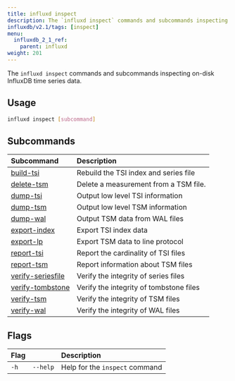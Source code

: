 ```yaml
---
title: influxd inspect
description: The `influxd inspect` commands and subcommands inspecting on-disk InfluxDB time series data.
influxdb/v2.1/tags: [inspect]
menu:
  influxdb_2_1_ref:
    parent: influxd
weight: 201
---
```


The `influxd inspect` commands and subcommands inspecting on-disk InfluxDB time series data.

## Usage
```sh
influxd inspect [subcommand]
```

## Subcommands
| Subcommand                                                                           | Description                             |
| :----------------------------------------------------------------------------------- | :-------------------------------------- |
| [build-tsi](/influxdb/v2.1/reference/cli/influxd/inspect/build-tsi/)                 | Rebuild the TSI index and series file   |
| [delete-tsm](/influxdb/v2.1/reference/cli/influxd/inspect/delete-tsm/)               | Delete a measurement from a TSM file.   |
| [dump-tsi](/influxdb/v2.1/reference/cli/influxd/inspect/dump-tsi/)                   | Output low level TSI information        |
| [dump-tsm](/influxdb/v2.1/reference/cli/influxd/inspect/dump-tsm/)                   | Output low level TSM information        |
| [dump-wal](/influxdb/v2.1/reference/cli/influxd/inspect/dump-wal/)                   | Output TSM data from WAL files          |
| [export-index](/influxdb/v2.1/reference/cli/influxd/inspect/export-index/)           | Export TSI index data                   |
| [export-lp](/influxdb/v2.1/reference/cli/influxd/inspect/export-lp/)                 | Export TSM data to line protocol        |
| [report-tsi](/influxdb/v2.1/reference/cli/influxd/inspect/report-tsi/)               | Report the cardinality of TSI files     |
| [report-tsm](/influxdb/v2.1/reference/cli/influxd/inspect/report-tsm/)               | Report information about TSM files      |
| [verify-seriesfile](/influxdb/v2.1/reference/cli/influxd/inspect/verify-seriesfile/) | Verify the integrity of series files    |
| [verify-tombstone](/influxdb/v2.1/reference/cli/influxd/inspect/verify-tombstone/)   | Verify the integrity of tombstone files |
| [verify-tsm](/influxdb/v2.1/reference/cli/influxd/inspect/verify-tsm/)               | Verify the integrity of TSM files       |
| [verify-wal](/influxdb/v2.1/reference/cli/influxd/inspect/verify-wal/)               | Verify the integrity of WAL files       |

## Flags
| Flag |          | Description                    |
|:---- |:---      |:-----------                    |
| `-h` | `--help` | Help for the `inspect` command |
